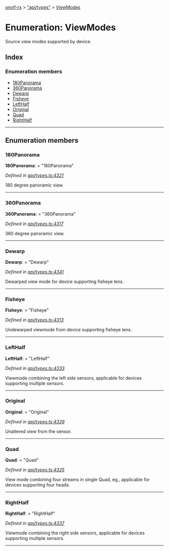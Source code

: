 [onvif-rx](../README.md) > ["api/types"](../modules/_api_types_.md) > [ViewModes](../enums/_api_types_.viewmodes.md)

# Enumeration: ViewModes

Source view modes supported by device.

## Index

### Enumeration members

* [180Panorama](_api_types_.viewmodes.md#180panorama)
* [360Panorama](_api_types_.viewmodes.md#360panorama)
* [Dewarp](_api_types_.viewmodes.md#dewarp)
* [Fisheye](_api_types_.viewmodes.md#fisheye)
* [LeftHalf](_api_types_.viewmodes.md#lefthalf)
* [Original](_api_types_.viewmodes.md#original)
* [Quad](_api_types_.viewmodes.md#quad)
* [RightHalf](_api_types_.viewmodes.md#righthalf)

---

## Enumeration members

<a id="180panorama"></a>

###  180Panorama

**180Panorama**:  = "180Panorama"

*Defined in [api/types.ts:4321](https://github.com/patrickmichalina/onvif-rx/blob/034e4d6/src/api/types.ts#L4321)*

180 degree panoramic view.

___
<a id="360panorama"></a>

###  360Panorama

**360Panorama**:  = "360Panorama"

*Defined in [api/types.ts:4317](https://github.com/patrickmichalina/onvif-rx/blob/034e4d6/src/api/types.ts#L4317)*

360 degree panoramic view.

___
<a id="dewarp"></a>

###  Dewarp

**Dewarp**:  = "Dewarp"

*Defined in [api/types.ts:4341](https://github.com/patrickmichalina/onvif-rx/blob/034e4d6/src/api/types.ts#L4341)*

Dewarped view mode for device supporting fisheye lens.

___
<a id="fisheye"></a>

###  Fisheye

**Fisheye**:  = "Fisheye"

*Defined in [api/types.ts:4313](https://github.com/patrickmichalina/onvif-rx/blob/034e4d6/src/api/types.ts#L4313)*

Undewarped viewmode from device supporting fisheye lens.

___
<a id="lefthalf"></a>

###  LeftHalf

**LeftHalf**:  = "LeftHalf"

*Defined in [api/types.ts:4333](https://github.com/patrickmichalina/onvif-rx/blob/034e4d6/src/api/types.ts#L4333)*

Viewmode combining the left side sensors, applicable for devices supporting multiple sensors.

___
<a id="original"></a>

###  Original

**Original**:  = "Original"

*Defined in [api/types.ts:4329](https://github.com/patrickmichalina/onvif-rx/blob/034e4d6/src/api/types.ts#L4329)*

Unaltered view from the sensor.

___
<a id="quad"></a>

###  Quad

**Quad**:  = "Quad"

*Defined in [api/types.ts:4325](https://github.com/patrickmichalina/onvif-rx/blob/034e4d6/src/api/types.ts#L4325)*

View mode combining four streams in single Quad, eg., applicable for devices supporting four heads.

___
<a id="righthalf"></a>

###  RightHalf

**RightHalf**:  = "RightHalf"

*Defined in [api/types.ts:4337](https://github.com/patrickmichalina/onvif-rx/blob/034e4d6/src/api/types.ts#L4337)*

Viewmode combining the right side sensors, applicable for devices supporting multiple sensors.

___


